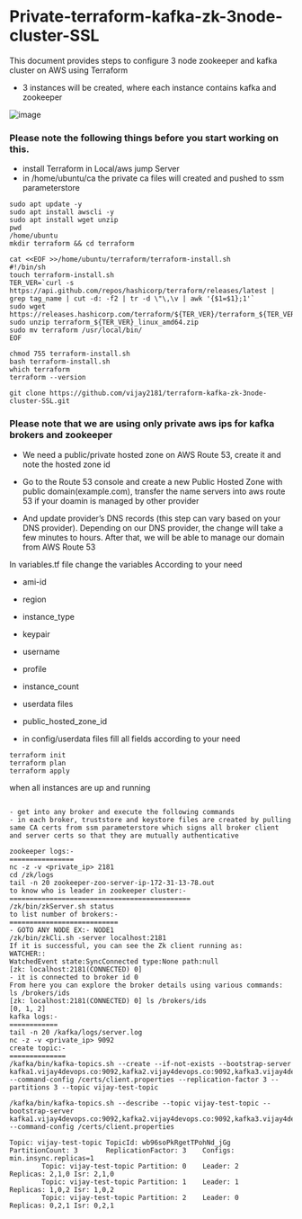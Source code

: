 # Private-terraform-kafka-zk-3node-cluster-SSL


This document provides steps to configure 3 node zookeeper and kafka cluster on AWS using Terraform
- 3 instances will be created, where each instance contains kafka and zookeeper




![image](https://user-images.githubusercontent.com/66196388/204148537-1f432b05-9b13-4f0e-9ace-4961434faf1b.png)



### Please note the following things before you start working on this.

- install Terraform in Local/aws jump Server
- in /home/ubuntu/ca the private ca files will created and pushed to ssm parameterstore

```
sudo apt update -y
sudo apt install awscli -y
sudo apt install wget unzip
pwd
/home/ubuntu
mkdir terraform && cd terraform

cat <<EOF >>/home/ubuntu/terraform/terraform-install.sh
#!/bin/sh
touch terraform-install.sh
TER_VER=`curl -s https://api.github.com/repos/hashicorp/terraform/releases/latest | grep tag_name | cut -d: -f2 | tr -d \"\,\v | awk '{$1=$1};1'`
sudo wget https://releases.hashicorp.com/terraform/${TER_VER}/terraform_${TER_VER}_linux_amd64.zip
sudo unzip terraform_${TER_VER}_linux_amd64.zip
sudo mv terraform /usr/local/bin/
EOF

chmod 755 terraform-install.sh
bash terraform-install.sh
which terraform
terraform --version
 ```

 ```
git clone https://github.com/vijay2181/terraform-kafka-zk-3node-cluster-SSL.git
```

### Please note that we are using only private aws ips for kafka brokers and zookeeper

- We need a public/private hosted zone on AWS Route 53, create it and note the hosted zone id

- Go to the Route 53 console and create a new Public Hosted Zone with public domain(example.com), transfer the name servers into aws route 53 if your doamin is managed by other provider

- And update provider’s DNS records (this step can vary based on your DNS provider). Depending on our DNS provider, the change will take a few minutes to hours. After that, we will be able to manage our domain from AWS Route 53


In variables.tf file change the variables According to your need
- ami-id
- region
- instance_type
- keypair
- username
- profile
- instance_count
- userdata files
- public_hosted_zone_id

- in config/userdata files fill all fields according to your need


```
terraform init
terraform plan
terraform apply
```



when all instances are up and running

```

- get into any broker and execute the following commands
- in each broker, truststore and keystore files are created by pulling same CA certs from ssm parameterstore which signs all broker client and server certs so that they are mutually authenticative

zookeeper logs:-
================
nc -z -v <private_ip> 2181
cd /zk/logs
tail -n 20 zookeeper-zoo-server-ip-172-31-13-78.out
to know who is leader in zookeeper cluster:-
=============================================
/zk/bin/zkServer.sh status
to list number of brokers:-
===========================
- GOTO ANY NODE EX:- NODE1
/zk/bin/zkCli.sh -server localhost:2181
If it is successful, you can see the Zk client running as:
WATCHER::
WatchedEvent state:SyncConnected type:None path:null
[zk: localhost:2181(CONNECTED) 0]
- it is connected to broker id 0
From here you can explore the broker details using various commands:
ls /brokers/ids
[zk: localhost:2181(CONNECTED) 0] ls /brokers/ids
[0, 1, 2]
kafka logs:-
============
tail -n 20 /kafka/logs/server.log
nc -z -v <private_ip> 9092
create topic:-
==============
/kafka/bin/kafka-topics.sh --create --if-not-exists --bootstrap-server kafka1.vijay4devops.co:9092,kafka2.vijay4devops.co:9092,kafka3.vijay4devops.co:9092 --command-config /certs/client.properties --replication-factor 3 --partitions 3 --topic vijay-test-topic

/kafka/bin/kafka-topics.sh --describe --topic vijay-test-topic --bootstrap-server kafka1.vijay4devops.co:9092,kafka2.vijay4devops.co:9092,kafka3.vijay4devops.co:9092 --command-config /certs/client.properties

Topic: vijay-test-topic TopicId: wb96soPkRgetTPohNd_jGg PartitionCount: 3       ReplicationFactor: 3    Configs: min.insync.replicas=1
        Topic: vijay-test-topic Partition: 0    Leader: 2       Replicas: 2,1,0 Isr: 2,1,0
        Topic: vijay-test-topic Partition: 1    Leader: 1       Replicas: 1,0,2 Isr: 1,0,2
        Topic: vijay-test-topic Partition: 2    Leader: 0       Replicas: 0,2,1 Isr: 0,2,1

```
